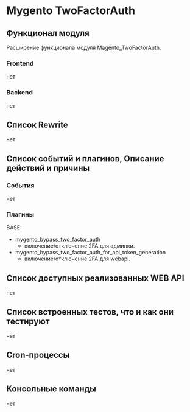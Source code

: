 # Mygento TwoFactorAuth

## Функционал модуля
Расширение функционала модуля Magento_TwoFactorAuth.

### Frontend
нет

### Backend
нет

## Список Rewrite
нет

## Список событий и плагинов, Описание действий и причины 

### События 
нет

### Плагины
BASE:
* mygento_bypass_two_factor_auth
    * включение/отключение 2FA для админки.
* mygento_bypass_two_factor_auth_for_api_token_generation
    * включение/отключение 2FA для webapi.

## Список доступных реализованных WEB API
нет

## Список встроенных тестов, что и как они тестируют
нет

## Cron-процессы
нет

## Консольные команды
нет
